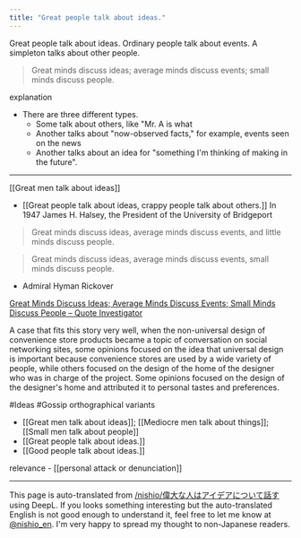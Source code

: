 ```yaml
---
title: "Great people talk about ideas."
---
```


Great people talk about ideas. Ordinary people talk about events. A simpleton talks about other people.

> Great minds discuss ideas; average minds discuss events; small minds discuss people.

explanation
- There are three different types.
    - Some talk about others, like "Mr. A is what
    - Another talks about "now-observed facts," for example, events seen on the news
    - Another talks about an idea for "something I'm thinking of making in the future".

---

[[Great men talk about ideas]]

- [[Great people talk about ideas, crappy people talk about others.]]
In 1947 James H. Halsey, the President of the University of Bridgeport
> Great minds discuss ideas, average minds discuss events, and little minds discuss people.


>  Great minds discuss ideas, average minds discuss events, small minds discuss people.
- Admiral Hyman Rickover

[Great Minds Discuss Ideas; Average Minds Discuss Events; Small Minds Discuss People – Quote Investigator](https://quoteinvestigator.com/2014/11/18/great-minds/)

A case that fits this story very well, when the non-universal design of convenience store products became a topic of conversation on social networking sites, some opinions focused on the idea that universal design is important because convenience stores are used by a wide variety of people, while others focused on the design of the home of the designer who was in charge of the project. Some opinions focused on the design of the designer's home and attributed it to personal tastes and preferences.

#Ideas
#Gossip
orthographical variants
- [[Great men talk about ideas]]; [[Mediocre men talk about things]]; [[Small men talk about people]]
- [[Great people talk about ideas.]]
- [[Good people talk about ideas.]]

relevance
    - [[personal attack or denunciation]]

---
This page is auto-translated from [/nishio/偉大な人はアイデアについて話す](https://scrapbox.io/nishio/偉大な人はアイデアについて話す) using DeepL. If you looks something interesting but the auto-translated English is not good enough to understand it, feel free to let me know at [@nishio_en](https://twitter.com/nishio_en). I'm very happy to spread my thought to non-Japanese readers.